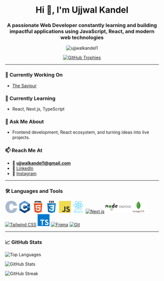 <h1 align="center">Hi 👋, I'm Ujjwal Kandel</h1>
<h3 align="center">A passionate Web Developer constantly learning and building impactful applications using JavaScript, React, and modern web technologies</h3>

<p align="center">
  <img src="https://komarev.com/ghpvc/?username=ujjwalkandel1&label=Profile%20views&color=0e75b6&style=flat" alt="ujjwalkandel1" />
</p>

<p align="center">
  <a href="https://github.com/ryo-ma/github-profile-trophy">
    <img src="https://github-profile-trophy.vercel.app/?username=ujjwalkandel1&theme=gruvbox&margin-w=15&no-bg=true&no-frame=true" alt="GitHub Trophies" />
  </a>
</p>

---

### 🔭 Currently Working On
- [The Saviour](https://github.com/ujjwalkandel1/The-saviour)

### 🌱 Currently Learning
- React, Next.js, TypeScript 

### 💬 Ask Me About
- Frontend development, React ecosystem, and turning ideas into live projects.

### 📫 Reach Me At
- 📧 **ujjwalkandel1@gmail.com**
- 💼 [LinkedIn](https://linkedin.com/in/ujjwal-kandel-816937271)
- 📸 [Instagram](https://instagram.com/ujjwal__kandel)

---

### 🛠️ Languages and Tools

<p align="left">
  <a href="https://www.cprogramming.com/" target="_blank"><img src="https://raw.githubusercontent.com/devicons/devicon/master/icons/c/c-original.svg" alt="C" width="40" height="40"/></a>
  <a href="https://www.w3schools.com/cpp/" target="_blank"><img src="https://raw.githubusercontent.com/devicons/devicon/master/icons/cplusplus/cplusplus-original.svg" alt="C++" width="40" height="40"/></a>
  <a href="https://developer.mozilla.org/en-US/docs/Web/HTML" target="_blank"><img src="https://raw.githubusercontent.com/devicons/devicon/master/icons/html5/html5-original-wordmark.svg" alt="HTML5" width="40" height="40"/></a>
  <a href="https://developer.mozilla.org/en-US/docs/Web/CSS" target="_blank"><img src="https://raw.githubusercontent.com/devicons/devicon/master/icons/css3/css3-original-wordmark.svg" alt="CSS3" width="40" height="40"/></a>
  <a href="https://developer.mozilla.org/en-US/docs/Web/JavaScript" target="_blank"><img src="https://raw.githubusercontent.com/devicons/devicon/master/icons/javascript/javascript-original.svg" alt="JavaScript" width="40" height="40"/></a>
  <a href="https://reactjs.org/" target="_blank"><img src="https://raw.githubusercontent.com/devicons/devicon/master/icons/react/react-original-wordmark.svg" alt="React" width="40" height="40"/></a>
  <a href="https://nextjs.org/" target="_blank"><img src="https://cdn.worldvectorlogo.com/logos/nextjs-2.svg" alt="Next.js" width="40" height="40"/></a>
  <a href="https://nodejs.org" target="_blank"><img src="https://raw.githubusercontent.com/devicons/devicon/master/icons/nodejs/nodejs-original-wordmark.svg" alt="Node.js" width="40" height="40"/></a>
  <a href="https://expressjs.com" target="_blank"><img src="https://raw.githubusercontent.com/devicons/devicon/master/icons/express/express-original-wordmark.svg" alt="Express" width="40" height="40"/></a>
  <a href="https://www.mongodb.com/" target="_blank"><img src="https://raw.githubusercontent.com/devicons/devicon/master/icons/mongodb/mongodb-original-wordmark.svg" alt="MongoDB" width="40" height="40"/></a>
  <a href="https://tailwindcss.com/" target="_blank"><img src="https://www.vectorlogo.zone/logos/tailwindcss/tailwindcss-icon.svg" alt="Tailwind CSS" width="40" height="40"/></a>
  <a href="https://www.typescriptlang.org/" target="_blank"><img src="https://raw.githubusercontent.com/devicons/devicon/master/icons/typescript/typescript-original.svg" alt="TypeScript" width="40" height="40"/></a>
  <a href="https://www.figma.com/" target="_blank"><img src="https://www.vectorlogo.zone/logos/figma/figma-icon.svg" alt="Figma" width="40" height="40"/></a>
  <a href="https://git-scm.com/" target="_blank"><img src="https://www.vectorlogo.zone/logos/git-scm/git-scm-icon.svg" alt="Git" width="40" height="40"/></a>
</p>

---

### 📈 GitHub Stats

<p align="left">
  <img src="https://github-readme-stats.vercel.app/api/top-langs?username=ujjwalkandel1&show_icons=true&locale=en&layout=compact&theme=tokyonight" alt="Top Languages" />
</p>

<p align="left">
  <img src="https://github-readme-stats.vercel.app/api?username=ujjwalkandel1&show_icons=true&locale=en&theme=tokyonight" alt="GitHub Stats" />
</p>

<p align="left">
  <img src="https://streak-stats.demolab.com?user=ujjwalkandel1&theme=tokyonight&hide_border=false" alt="GitHub Streak" />
</p>

